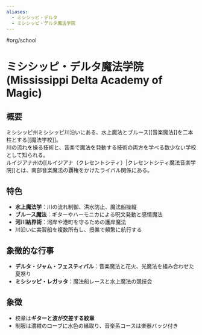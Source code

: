 ```yaml
---
aliases:
  - ミシシッピ・デルタ
  - ミシシッピ・デルタ魔法学院
---
```


#org/school 
# ミシシッピ・デルタ魔法学院 (Mississippi Delta Academy of Magic)

## 概要
ミシシッピ州ミシシッピ川沿いにある、水上魔法とブルース[[音楽魔法]]を二本柱とする[[魔法学校]]。  
川の流れを操る技術と、音楽で魔法を発動する技術の両方を学べる数少ない学校として知られる。  
ルイジアナ州の[[ルイジアナ（クレセントシティ）|クレセントシティ魔法音楽学院]]とは、南部音楽魔法の覇権をかけたライバル関係にある。

## 特色
- **水上魔法学**：川の流れ制御、洪水防止、魔法船操縦  
- **ブルース魔法**：ギターやハーモニカによる呪文発動と感情魔法  
- **河川結界術**：河岸や港町を守るための護岸魔法  
- 川沿いに実習船を複数所有し、授業で頻繁に航行する

## 象徴的な行事
- **デルタ・ジャム・フェスティバル**：音楽魔法と花火、光魔法を組み合わせた夏祭り  
- **ミシシッピ・レガッタ**：魔法船レースと水上魔法の競技会

## 象徴
- 校章は**ギターと波が交差する紋章**
- 制服は濃紺のローブに水色の縁取り、音楽系コースは楽器バッジ付き
